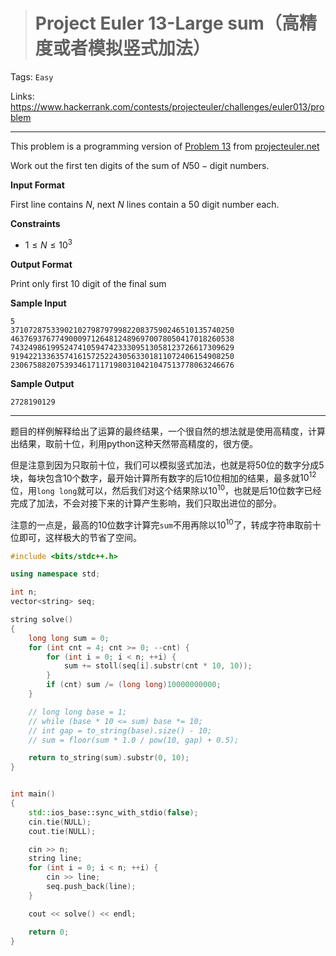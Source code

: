 > # Project Euler 13-Large sum（高精度或者模拟竖式加法）

Tags: `Easy`

Links: https://www.hackerrank.com/contests/projecteuler/challenges/euler013/problem

-----

This problem is a programming version of [Problem 13](https://projecteuler.net/problem=13) from [projecteuler.net](https://projecteuler.net/)

Work out the first ten digits of the sum of $N 50-\text{digit}$ numbers.

**Input Format**

First line contains $N$, next $N$ lines contain a 50 digit number each.

**Constraints**

* $1 \leq N \leq 10^3$

**Output Format**

Print only first 10 digit of the final sum

**Sample Input**

```
5
37107287533902102798797998220837590246510135740250
46376937677490009712648124896970078050417018260538
74324986199524741059474233309513058123726617309629
91942213363574161572522430563301811072406154908250
23067588207539346171171980310421047513778063246676
```

**Sample Output**

```
2728190129
```

---

题目的样例解释给出了运算的最终结果，一个很自然的想法就是使用高精度，计算出结果，取前十位，利用python这种天然带高精度的，很方便。

但是注意到因为只取前十位，我们可以模拟竖式加法，也就是将50位的数字分成5块，每块包含10个数字，最开始计算所有数字的后10位相加的结果，最多就$10^{12}$位，用`long long`就可以，然后我们对这个结果除以$10^{10}$，也就是后10位数字已经完成了加法，不会对接下来的计算产生影响，我们只取出进位的部分。

注意的一点是，最高的10位数字计算完`sum`不用再除以$10^{10}$了，转成字符串取前十位即可，这样极大的节省了空间。

```c++
#include <bits/stdc++.h>

using namespace std;

int n;
vector<string> seq;

string solve()
{
    long long sum = 0;
    for (int cnt = 4; cnt >= 0; --cnt) {
        for (int i = 0; i < n; ++i) {
            sum += stoll(seq[i].substr(cnt * 10, 10));
        }
        if (cnt) sum /= (long long)10000000000;
    }

    // long long base = 1;
    // while (base * 10 <= sum) base *= 10;
    // int gap = to_string(base).size() - 10;
    // sum = floor(sum * 1.0 / pow(10, gap) + 0.5);

    return to_string(sum).substr(0, 10);
}


int main()
{
    std::ios_base::sync_with_stdio(false);
    cin.tie(NULL);
    cout.tie(NULL);

    cin >> n;
    string line;
    for (int i = 0; i < n; ++i) {
        cin >> line;
        seq.push_back(line);
    }

    cout << solve() << endl;

    return 0;
}
```

